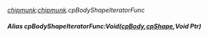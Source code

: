 _[chipmunk](../../modules/chipmunk/chipmunk-module.md):[chipmunk](../../modules/chipmunk/chipmunk-module.md).cpBodyShapeIteratorFunc_
##### Alias cpBodyShapeIteratorFunc:Void([cpBody](../../modules/chipmunk/chipmunk-cpbody.md),[cpShape](../../modules/chipmunk/chipmunk-cpshape.md),Void Ptr)
